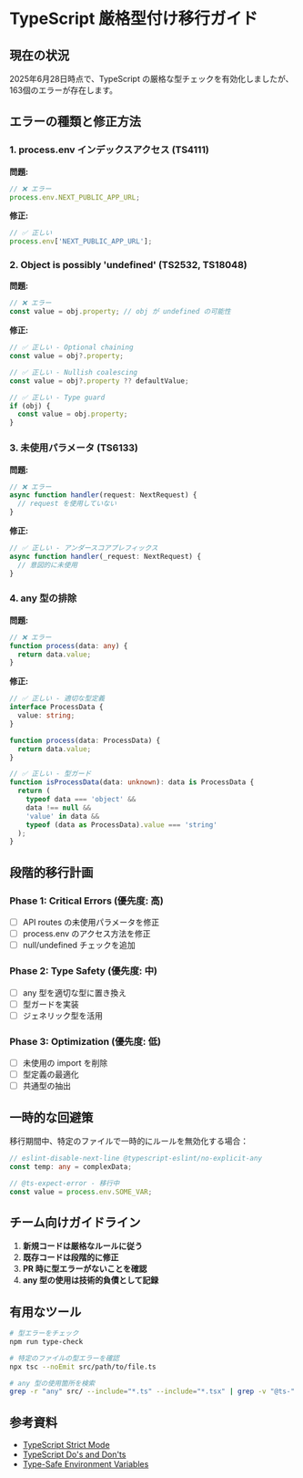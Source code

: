 # TypeScript 厳格型付け移行ガイド

## 現在の状況

2025年6月28日時点で、TypeScript の厳格な型チェックを有効化しましたが、163個のエラーが存在します。

## エラーの種類と修正方法

### 1. process.env インデックスアクセス (TS4111)

**問題:**

```typescript
// ❌ エラー
process.env.NEXT_PUBLIC_APP_URL;
```

**修正:**

```typescript
// ✅ 正しい
process.env['NEXT_PUBLIC_APP_URL'];
```

### 2. Object is possibly 'undefined' (TS2532, TS18048)

**問題:**

```typescript
// ❌ エラー
const value = obj.property; // obj が undefined の可能性
```

**修正:**

```typescript
// ✅ 正しい - Optional chaining
const value = obj?.property;

// ✅ 正しい - Nullish coalescing
const value = obj?.property ?? defaultValue;

// ✅ 正しい - Type guard
if (obj) {
  const value = obj.property;
}
```

### 3. 未使用パラメータ (TS6133)

**問題:**

```typescript
// ❌ エラー
async function handler(request: NextRequest) {
  // request を使用していない
}
```

**修正:**

```typescript
// ✅ 正しい - アンダースコアプレフィックス
async function handler(_request: NextRequest) {
  // 意図的に未使用
}
```

### 4. any 型の排除

**問題:**

```typescript
// ❌ エラー
function process(data: any) {
  return data.value;
}
```

**修正:**

```typescript
// ✅ 正しい - 適切な型定義
interface ProcessData {
  value: string;
}

function process(data: ProcessData) {
  return data.value;
}

// ✅ 正しい - 型ガード
function isProcessData(data: unknown): data is ProcessData {
  return (
    typeof data === 'object' &&
    data !== null &&
    'value' in data &&
    typeof (data as ProcessData).value === 'string'
  );
}
```

## 段階的移行計画

### Phase 1: Critical Errors (優先度: 高)

- [ ] API routes の未使用パラメータを修正
- [ ] process.env のアクセス方法を修正
- [ ] null/undefined チェックを追加

### Phase 2: Type Safety (優先度: 中)

- [ ] any 型を適切な型に置き換え
- [ ] 型ガードを実装
- [ ] ジェネリック型を活用

### Phase 3: Optimization (優先度: 低)

- [ ] 未使用の import を削除
- [ ] 型定義の最適化
- [ ] 共通型の抽出

## 一時的な回避策

移行期間中、特定のファイルで一時的にルールを無効化する場合：

```typescript
// eslint-disable-next-line @typescript-eslint/no-explicit-any
const temp: any = complexData;

// @ts-expect-error - 移行中
const value = process.env.SOME_VAR;
```

## チーム向けガイドライン

1. **新規コードは厳格なルールに従う**
2. **既存コードは段階的に修正**
3. **PR 時に型エラーがないことを確認**
4. **any 型の使用は技術的負債として記録**

## 有用なツール

```bash
# 型エラーをチェック
npm run type-check

# 特定のファイルの型エラーを確認
npx tsc --noEmit src/path/to/file.ts

# any 型の使用箇所を検索
grep -r "any" src/ --include="*.ts" --include="*.tsx" | grep -v "@ts-"
```

## 参考資料

- [TypeScript Strict Mode](https://www.typescriptlang.org/tsconfig#strict)
- [TypeScript Do's and Don'ts](https://www.typescriptlang.org/docs/handbook/declaration-files/do-s-and-don-ts.html)
- [Type-Safe Environment Variables](https://www.typescriptlang.org/docs/handbook/declaration-merging.html#module-augmentation)
